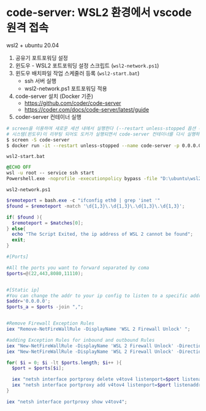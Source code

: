 # code-server: WSL2 환경에서 vscode 원격 접속

wsl2 + ubuntu 20.04

1. 공유기 포트포워딩 설정
2. 윈도우 - WSL2 포트포워딩 설정 스크립트 (`wsl2-network.ps1`)
3. 윈도우 배치파일 작업 스케줄러 등록 (`wsl2-start.bat`)
   - ssh 서버 실행
   - wsl2-network.ps1 포트포워딩 적용
4. code-server 설치 (Docker 기준)
   - https://github.com/coder/code-server
   - https://coder.com/docs/code-server/latest/guide
5. coder-server 컨테이너 실행 
```sh
# screen을 이용하여 새로운 세션 내에서 실행한다 (--restart unless-stopped 옵션 추가)
# 시스템(윈도우)이 리부팅 되어도 도커가 실행되면서 code-server 컨테이너를 다시 실행하게 된다.
$ screen -S code-server
$ docker run -it --restart unless-stopped --name code-server -p 0.0.0.0:11110:8080   -v "$HOME/.config:/home/coder/.config"   -v "$PWD:/home/coder/project"   -u "$(id -u):$(id -g)"   -e "DOCKER_USER=$USER"   codercom/code-server:latest
```

`wsl2-start.bat`

```bat
@ECHO OFF
wsl -u root -- service ssh start
Powershell.exe -noprofile -executionpolicy bypass -file "D:\ubuntu\wsl2-network.ps1"
```

`wsl2-network.ps1`

```ps1
$remoteport = bash.exe -c "ifconfig eth0 | grep 'inet '"
$found = $remoteport -match '\d{1,3}\.\d{1,3}\.\d{1,3}\.\d{1,3}';

if( $found ){
  $remoteport = $matches[0];
} else{
  echo "The Script Exited, the ip address of WSL 2 cannot be found";
  exit;
}

#[Ports]

#All the ports you want to forward separated by coma
$ports=@(22,443,8080,11110);


#[Static ip]
#You can change the addr to your ip config to listen to a specific address
$addr='0.0.0.0';
$ports_a = $ports -join ",";


#Remove Firewall Exception Rules
iex "Remove-NetFireWallRule -DisplayName 'WSL 2 Firewall Unlock' ";

#adding Exception Rules for inbound and outbound Rules
iex "New-NetFireWallRule -DisplayName 'WSL 2 Firewall Unlock' -Direction Outbound -LocalPort $ports_a -Action Allow -Protocol TCP";
iex "New-NetFireWallRule -DisplayName 'WSL 2 Firewall Unlock' -Direction Inbound -LocalPort $ports_a -Action Allow -Protocol TCP";

for( $i = 0; $i -lt $ports.length; $i++ ){
  $port = $ports[$i];

  iex "netsh interface portproxy delete v4tov4 listenport=$port listenaddress=$addr";
  iex "netsh interface portproxy add v4tov4 listenport=$port listenaddress=$addr connectport=$port connectaddress=$remoteport";
}

iex "netsh interface portproxy show v4tov4";
```
